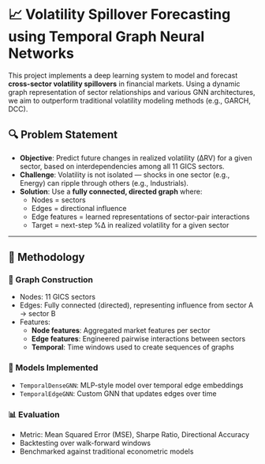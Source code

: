 # 📈 Volatility Spillover Forecasting using Temporal Graph Neural Networks

This project implements a deep learning system to model and forecast **cross-sector volatility spillovers** in financial markets. Using a dynamic graph representation of sector relationships and various GNN architectures, we aim to outperform traditional volatility modeling methods (e.g., GARCH, DCC).

## 🔍 Problem Statement

- **Objective**: Predict future changes in realized volatility (ΔRV) for a given sector, based on interdependencies among all 11 GICS sectors.
- **Challenge**: Volatility is not isolated — shocks in one sector (e.g., Energy) can ripple through others (e.g., Industrials).
- **Solution**: Use a **fully connected, directed graph** where:
  - Nodes = sectors
  - Edges = directional influence
  - Edge features = learned representations of sector-pair interactions
  - Target = next-step %Δ in realized volatility for a given sector

---

## 🧠 Methodology

### 🧱 Graph Construction

- Nodes: 11 GICS sectors
- Edges: Fully connected (directed), representing influence from sector A → sector B
- Features:
  - **Node features**: Aggregated market features per sector
  - **Edge features**: Engineered pairwise interactions between sectors
  - **Temporal**: Time windows used to create sequences of graphs

### 🧠 Models Implemented

- `TemporalDenseGNN`: MLP-style model over temporal edge embeddings
- `TemporalEdgeGNN`: Custom GNN that updates edges over time

### 📊 Evaluation

- Metric: Mean Squared Error (MSE), Sharpe Ratio, Directional Accuracy
- Backtesting over walk-forward windows
- Benchmarked against traditional econometric models
